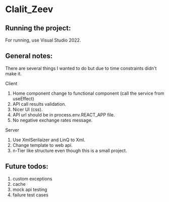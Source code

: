 # Clalit_Zeev

Running the project:
--------------------
For running, use Visual Studio 2022.


General notes:
--------------
There are several things I wanted to do but due to time constraints didn't make it.

Client
1. Home component change to functional component (call the service from useEffect)
2. API call results validation.
3. Nicer UI (css).
4. API url should be in process.env.REACT_APP file.
5. No negative exchange rates message.

Server
1. Use XmlSerilaizer and LinQ to Xml.
2. Change template to web api.
3. n-Tier like structure even though this is a small project.


Future todos:
-------------
1) custom exceptions
2) cache
3) mock api testing
4) failure test cases
